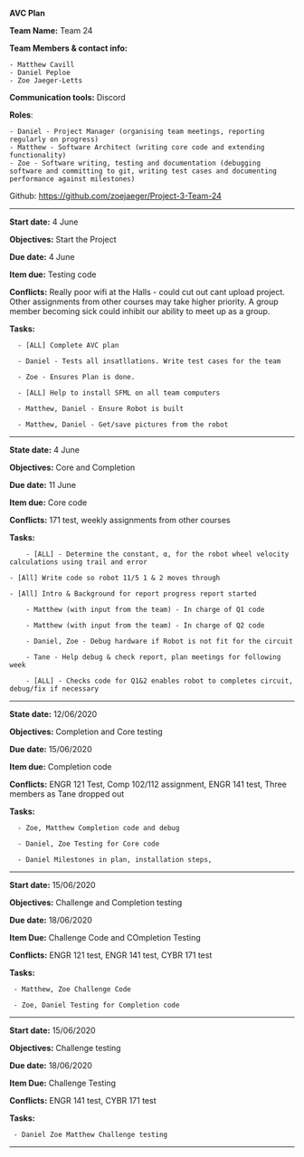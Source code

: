 **AVC Plan**

**Team Name:** Team 24

**Team Members & contact info:** 

	- Matthew Cavill
	- Daniel Peploe
	- Zoe Jaeger-Letts

**Communication tools:**
 Discord
 
**Roles**:
	
	- Daniel - Project Manager (organising team meetings, reporting regularly on progress)
	- Matthew - Software Architect (writing core code and extending functionality)
	- Zoe - Software writing, testing and documentation (debugging software and committing to git, writing test cases and documenting performance against milestones)
	

Github: https://github.com/zoejaeger/Project-3-Team-24

----------------------------------------------------------------------------------------------------------------------------------------

**Start date:**	4 June	

**Objectives:**	Start the Project

**Due date:**	4 June

**Item due:**	Testing code

**Conflicts:** Really poor wifi at the Halls - could cut out cant upload project. Other assignments from other courses may take higher priority. A group member becoming sick could inhibit our ability to meet up as a group. 

**Tasks:**
			
      - [ALL] Complete AVC plan
      
      - Daniel - Tests all insatllations. Write test cases for the team
      
      - Zoe - Ensures Plan is done.
      
      - [ALL] Help to install SFML on all team computers
      
      - Matthew, Daniel - Ensure Robot is built
      
      - Matthew, Daniel - Get/save pictures from the robot
      
  
----------------------------------------------------------------------------------------------------------------------------------------
     
**State date:**	4 June

**Objectives:**	Core and Completion

**Due date:**	11 June

**Item due:**	Core code

**Conflicts:**	171 test, weekly assignments from other courses

**Tasks:**
	
        - [ALL] - Determine the constant, α, for the robot wheel velocity calculations using trail and error
	
	- [All] Write code so robot 11/5 1 & 2 moves through 
	
	- [All] Intro & Background for report progress report started
	
        - Matthew (with input from the team) - In charge of Q1 code
	
        - Matthew (with input from the team) - In charge of Q2 code
	
        - Daniel, Zoe - Debug hardware if Robot is not fit for the circuit
	
        - Tane - Help debug & check report, plan meetings for following week
	
        - [ALL] - Checks code for Q1&2 enables robot to completes circuit, debug/fix if necessary
					
----------------------------------------------------------------------------------------------------------------------------------------

**State date:** 12/06/2020

**Objectives:** Completion and Core testing

**Due date:** 15/06/2020

**Item due:** Completion code 

**Conflicts:** ENGR 121 Test, Comp 102/112 assignment, ENGR 141 test, Three members as Tane dropped out

**Tasks:**

	  - Zoe, Matthew Completion code and debug
	  
	  - Daniel, Zoe Testing for Core code
	  
	  - Daniel Milestones in plan, installation steps, 
	  
----------------------------------------------------------------------------------------------------------------------------------------

**Start date:** 15/06/2020

**Objectives:** Challenge and Completion testing 

**Due date:** 18/06/2020

**Item Due:** Challenge Code and COmpletion Testing

**Conflicts:** ENGR 121 test, ENGR 141 test, CYBR 171 test

**Tasks:**

	 - Matthew, Zoe Challenge Code
	 
	 - Zoe, Daniel Testing for Completion code


----------------------------------------------------------------------------------------------------------------------------------------
**Start date:** 15/06/2020

**Objectives:** Challenge testing 

**Due date:** 18/06/2020

**Item Due:** Challenge Testing

**Conflicts:** ENGR 141 test, CYBR 171 test

**Tasks:** 

	 - Daniel Zoe Matthew Challenge testing

----------------------------------------------------------------------------------------------------------------------------------------













